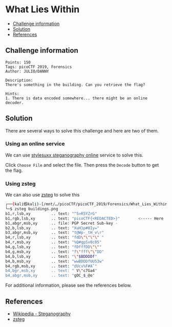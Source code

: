 # What Lies Within

- [Challenge information](#challenge-information)
- [Solution](#solution)
- [References](#references)

## Challenge information
```
Points: 150
Tags: picoCTF 2019, Forensics
Author: JULIO/DANNY

Description:
There's something in the building. Can you retrieve the flag?

Hints:
1. There is data encoded somewhere... there might be an online decoder.
```

## Solution

There are several ways to solve this challenge and here are two of them.

### Using an online service

We can use [stylesuxx steganography online](http://stylesuxx.github.io/steganography/#decode) service to solve this.

Click `Choose File` and select the file. Then press the `Decode` button to get the flag.

### Using zsteg

We can also use [zsteg](https://github.com/zed-0xff/zsteg) to solve this
```bash
┌──(kali㉿kali)-[/mnt/…/picoCTF/picoCTF_2019/Forensics/What_Lies_Within]
└─$ zsteg buildings.png 
b1,r,lsb,xy         .. text: "^5>R5YZrG"
b1,rgb,lsb,xy       .. text: "picoCTF{<REDACTED>}"        <----- Here
b1,abgr,msb,xy      .. file: PGP Secret Sub-key -
b2,b,lsb,xy         .. text: "XuH}p#8Iy="
b3,abgr,msb,xy      .. text: "t@Wp-_tH_v\r"
b4,r,lsb,xy         .. text: "fdD\"\"\"\" "
b4,r,msb,xy         .. text: "%Q#gpSv0c05"
b4,g,lsb,xy         .. text: "fDfffDD\"\""
b4,g,msb,xy         .. text: "f\"fff\"\"DD"
b4,b,lsb,xy         .. text: "\"$BDDDDf"
b4,b,msb,xy         .. text: "wwBDDDfUU53w"
b4,rgb,msb,xy       .. text: "dUcv%F#A`"
b4,bgr,msb,xy       .. text: " V\"c7Ga4"
b4,abgr,msb,xy      .. text: "gOC_$_@o"
```

For additional information, please see the references below.

## References

- [Wikipedia - Steganography](https://en.wikipedia.org/wiki/Steganography)
- [zsteg](https://github.com/zed-0xff/zsteg)
